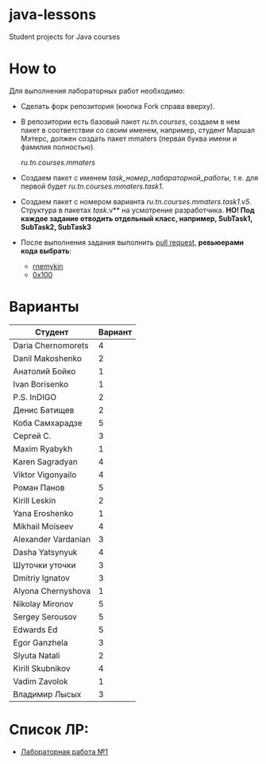 # java-lessons
Student projects for Java courses

# How to

Для выполнения лабораторных работ необходимо:
- Сделать форк репозитория (кнопка Fork справа вверху).
- В репозитории есть базовый пакет *ru.tn.courses*, создаем в нем пакет в соответствии со своим именем,
например, студент Маршал Мэтерс, должен создать пакет mmaters (первая буква имени и фамилия полностью).

    *ru.tn.courses.mmaters*

- Создаем пакет c именем *task_номер_лабараторной_работы*, т.е. для первой будет
*ru.tn.courses.mmaters.task1*.
- Cоздаем пакет с номером варианта
*ru.tn.courses.mmaters.task1.v5*.
Структура в пакетах *task*.v** на усмотрение разработчика.
**НО! Под каждое задание отводить отдельный класс, например, SubTask1, SubTask2, SubTask3**
- После выполнения задания выполнить [pull request](https://github.com/0x100/java-lessons/compare), **ревьюерами кода выбрать**:
    - [rnemykin](https://github.com/rnemykin)
    - [0x100](https://github.com/0x100)

# Варианты
| Студент | Вариант |
| ------ | ------ |
| Daria Chernomorets  | 4 |
| Danil Makoshenko    | 2 |
| Анатолий Бойко      | 1 |
| Ivan Borisenko      | 1 |
| P.S. InDIGO         | 2 |
| Денис Батищев       | 2 |
| Коба Самхарадзе     | 5 |
| Сергей С.           | 3 |
| Maxim Ryabykh       | 1 |
| Karen Sagradyan     | 4 |
| Viktor Vigonyailo   | 4 |
| Роман Панов         | 5 |
| Kirill Leskin       | 2 |
| Yana Eroshenko      | 1 |
| Mikhail Moiseev     | 4 |
| Alexander Vardanian | 3 |
| Dasha Yatsynyuk     | 4 |
| Шуточки уточки      | 3 |
| Dmitriy Ignatov     | 3 |
| Alyona Chernyshova  | 1 |
| Nikolay Mironov     | 5 |
| Sergey Serousov     | 5 |
| Edwards Ed          | 5 |
| Egor Ganzhela       | 3 |
| Slyuta Natali       | 2 |
| Kirill Skubnikov    | 4 |
| Vadim Zavolok       | 1 |
| Владимир Лысых      | 3 |

# Список ЛР:
- [Лабораторная работа №1](https://github.com/0x100/java-lessons/wiki/task1)
